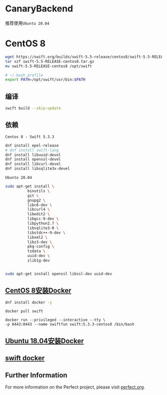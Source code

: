 # CanaryBackend

推荐使用`Ubuntu 20.04`

# CentOS 8

```bash
wget https://swift.org/builds/swift-5.5-release/centos8/swift-5.5-RELEASE/swift-5.5-RELEASE-centos8.tar.gz
tar xzf swift-5.5-RELEASE-centos8.tar.gz
mv swift-5.5-RELEASE-centos8 /opt/swift
```

```bash
# ~/.bash_profile
export PATH=/opt/swift/usr/bin:$PATH
```

## 编译

```bash
swift build --skip-update
```

## 依赖

`Centos 8 - Swift 5.3.3`

```bash
dnf install epel-release
# dnf install swift-lang
dnf install libuuid-devel
dnf install openssl-devel
dnf install libcurl-devel
dnf install libsqlite3x-devel
```

`Ubunto 20.04`

```bash
sudo apt-get install \
          binutils \
          git \
          gnupg2 \
          libc6-dev \
          libcurl4 \
          libedit2 \
          libgcc-9-dev \
          libpython2.7 \
          libsqlite3-0 \
          libstdc++-9-dev \
          libxml2 \
          libz3-dev \
          pkg-config \
          tzdata \
          uuid-dev \
          zlib1g-dev


sudo apt-get install openssl libssl-dev uuid-dev
```

## [CentOS 8安装Docker](https://www.cnblogs.com/ding2016/p/11592999.html)

```bash
dnf install docker -y
```

```
docker pull swift

docker run --privileged --interactive --tty \
-p 8443:8443 --name swiftfun swift:5.3.3-centos8 /bin/bash
```

## [Ubuntu 18.04安装Docker](https://segmentfault.com/a/1190000022374119)

## [swift docker](https://swift.org/download/#docker)

## Further Information
For more information on the Perfect project, please visit [perfect.org](http://perfect.org).
